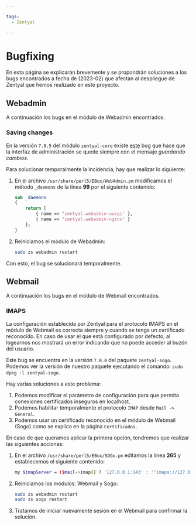 ```yaml
---

tags:
  - Zentyal

---
```


# Bugfixing

En esta página se explicarán brevemente y se propondrán soluciones a los bugs encontrados a fecha de (2023-02) que afectan al despliegue de Zentyal que hemos realizado en este proyecto.

## Webadmin

A continuación los bugs en el módulo de Webadmin encontrados.

### Saving changes

En la versión `7.0.5` del módulo `zentyal-core` existe [este](https://github.com/zentyal/zentyal/issues/2100) bug que hace que la interfaz de administración se quede siempre con el mensaje *guardando cambios*.

Para solucionar temporalmente la incidencia, hay que realizar lo siguiente:

1. En el archivo `/usr/share/perl5/EBox/WebAdmin.pm` modificamos el método `_daemons` de la línea **99** por el siguiente contenido:

    ```perl
    sub _daemons
    {
        return [
            { name => 'zentyal.webadmin-uwsgi' },
            { name => 'zentyal.webadmin-nginx' }
        ];
    }
    ```

2. Reiniciamos el módulo de Webadmin:

    ```sh
    sudo zs webadmin restart
    ```

Con esto, el bug se solucionará temporalmente.

## Webmail

A continuación los bugs en el módulo de Webmail encontrados.

### IMAPS

La configuración establecida por Zentyal para el protocolo IMAPS en el módulo de Webmail es correcta siempre y cuando se tenga un certificado reconocido. En caso de usar el que está configurado por defecto, al logearnos nos mostrará un error indicando que no puede acceder al buzón del usuario.

Este bug se encuentra en la versión `7.0.0` del paquete `zentyal-sogo`. Podemos ver la versión de nuestro paquete ejecutando el comando: `sudo dpkg -l zentyal-sogo`.

Hay varias soluciones a este problema:

1. Podemos modificar el parámetro de configuración para que permita conexiones certificados inseguros en localhost.
2. Podemos habilitar temporalmente el protocolo `IMAP` desde `Mail -> General`.
3. Podemos usar un certificado reconocido en el módulo de Webmail (Sogo) como se explica en la página `Certificados`.

En caso de que queramos aplicar la primera opción, tendremos que realizar las siguientes acciones:

1. En el archivo `/usr/share/perl5/EBox/SOGo.pm` editamos la línea **265** y establecemos el siguiente contenido:

    ```sh
    my $imapServer = ($mail->imap() ? '127.0.0.1:143' : '"imaps://127.0.0.1:993/?tlsVerifyMode=allowInsecureLocalhost"');
    ```

2. Reiniciamos los módulos: Webmail y Sogo:

    ```sh
    sudo zs webadmin restart
    sudo zs sogo restart
    ```

3. Tratamos de iniciar nuevamente sesión en el Webmail para confirmar la solución.
